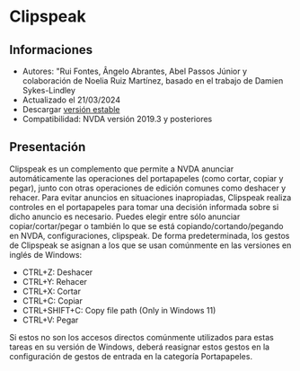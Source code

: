 # Clipspeak


## Informaciones
* Autores: "Rui Fontes, Ângelo Abrantes, Abel Passos Júnior y colaboración de Noelia Ruiz Martínez, basado en el trabajo de Damien Sykes-Lindley
* Actualizado el 21/03/2024
* Descargar [versión estable][1]
* Compatibilidad: NVDA versión 2019.3 y posteriores


## Presentación
Clipspeak es un complemento que permite a NVDA anunciar automáticamente las operaciones del portapapeles (como cortar, copiar y pegar), junto con otras operaciones de edición comunes como deshacer y rehacer.
Para evitar anuncios en situaciones inapropiadas, Clipspeak realiza controles en el portapapeles para tomar una decisión informada sobre si dicho anuncio es necesario.
Puedes elegir entre sólo anunciar copiar/cortar/pegar o también lo que se está copiando/cortando/pegando en NVDA, configuraciones, clipspeak.
De forma predeterminada, los gestos de Clipspeak se asignan a los que se usan comúnmente en las versiones en inglés de Windows:
* CTRL+Z: Deshacer
* CTRL+Y: Rehacer
* CTRL+X: Cortar
* CTRL+C: Copiar
* CTRL+SHIFT+C: Copy file path (Only in Windows 11)
* CTRL+V: Pegar

Si estos no son los accesos directos comúnmente utilizados para estas tareas en su versión de Windows, deberá reasignar estos gestos en la configuración de gestos de entrada en la categoría Portapapeles.


[1]: https://github.com/ruifontes/clipspeak/releases/download/2025.06.13/clipspeak-2025.06.13.nvda-addon
